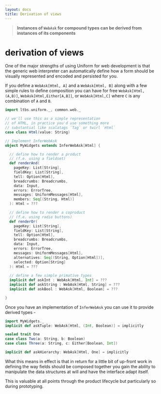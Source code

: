 ```yaml
---
layout: docs
title: Derivation of views
---
```


> **Instances of `WebAsk` for compound types can be derived from instances 
> of its components**

# derivation of views

One of the major strengths of using Uniform for web development is
that the generic web interpreter can automatically define how a form
should be visually represented and encoded and persisted for you.

If you define a `WebAsk[Html, A]` and a `WebAsk[Html, B]` along with a
few simple rules to define composition you can have for free
`WebAsk[Html,(A,B)]`, `WebAsk[Html,Either[A,B]]`, or
`WebAsk[Html,C]` where `C` is any combination of `A` and `B`.

```scala
import ltbs.uniform._, common.web._

// we'll use this as a simple representation
// of HTML, in practice you'd use something more 
// substantial like scalatags `Tag` or twirl `Html`
case class Html(value: String)

// Implement InferWebAsk
object MyWidgets extends InferWebAsk[Html] { 

  // define how to render a product
  // (f.e. using a fieldset)
  def renderAnd(
    pageKey: List[String],
    fieldKey: List[String],
    tell: Option[Html],
    breadcrumbs: Breadcrumbs,
    data: Input,
    errors: ErrorTree,
    messages: UniformMessages[Html],
    members: Seq[(String, Html)]
  ): Html = ???

  // define how to render a coproduct
  // (f.e. using radio buttons)
  def renderOr(
    pageKey: List[String],
    fieldKey: List[String],
    tell: Option[Html],
    breadcrumbs: Breadcrumbs,
    data: Input,
    errors: ErrorTree,
    messages: UniformMessages[Html],
    alternatives: Seq[(String, Option[Html])],
    selected: Option[String]
  ): Html = ???
  
  // define a few simple primative types 
  implicit def askInt : WebAsk[Html, Int] = ???
  implicit def askString : WebAsk[Html, String] = ???
  implicit def askBool : WebAsk[Html, Boolean] = ???

}
```

Once you have an implementation of `InferWebAsk` you can use it to
provide derived types - 

```scala
import MyWidgets._
implicit def askTuple: WebAsk[Html, (Int, Boolean)] = implicitly

sealed trait One
case class Two(a: String, b: Boolean)
case class Three(a: String, c: Either[Boolean, Int])

implicit def askHierarchy: WebAsk[Html, One] = implicitly
```

What this means in effect is that in return for a little bit of
up-front work in defining the way fields should be composed together
you gain the ability to manipulate the data structures at will and
have the interface adapt itself. 

This is valuable at all points through the product lifecycle but
particularly so during prototyping.
